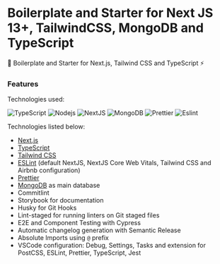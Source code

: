 # Boilerplate and Starter for Next JS 13+, TailwindCSS, MongoDB and TypeScript

🚀 Boilerplate and Starter for Next.js, Tailwind CSS and TypeScript ⚡️

### Features

Technologies used:

<p display="inline-flex">
  <img alt="TypeScript" src="https://img.shields.io/badge/-TypeScript-007ACC?style=flat-square&logo=typescript&logoColor=white" />
  <img alt="Nodejs" src="https://img.shields.io/badge/-Nodejs-43853d?style=flat-square&logo=Node.js&logoColor=white" />
  <img alt="NextJS" src="https://img.shields.io/badge/next.js-000000?style=flat-square&logo=nextdotjs&logoColor=white" />
  <img alt="MongoDB" src="https://img.shields.io/badge/MongoDB-4EA94B?style=flat-square&logo=mongodb&logoColor=white" />
  <img alt="Prettier" src="https://img.shields.io/badge/prettier-1A2C34?style=flat-square&logo=prettier&logoColor=F7BA3E" /> 
  <img alt="Eslint" src="https://img.shields.io/badge/eslint-3A33D1?style=flat-square&logo=eslint&logoColor=white" />
</p>

Technologies listed below:

- [Next.js](https://nextjs.org)
- [TypeScript](https://www.typescriptlang.org)
- [Tailwind CSS](https://tailwindcss.com)
- [ESLint](https://eslint.org) (default NextJS, NextJS Core Web Vitals, Tailwind CSS and Airbnb configuration)
- [Prettier](https://prettier.io)
- [MongoDB](https://www.mongodb.com/) as main database
- Commitlint
- Storybook for documentation
- Husky for Git Hooks
- Lint-staged for running linters on Git staged files
- E2E and Component Testing with Cypress
- Automatic changelog generation with Semantic Release
- Absolute Imports using `@` prefix
- VSCode configuration: Debug, Settings, Tasks and extension for PostCSS, ESLint, Prettier, TypeScript, Jest
